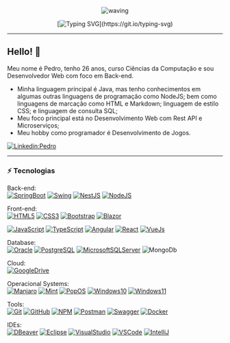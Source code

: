 <div align="center" > 

![waving](https://capsule-render.vercel.app/api?type=waving&height=90&color=gradient)
 
[![Typing SVG](https://readme-typing-svg.demolab.com?font=Dosis&size=60&duration=3000&pause=1000&color=22AE43&background=6DA3FF00&center=true&vCenter=true&random=false&width=550&height=90&lines=Bem-vindo(a)+Visitante!;Meu+nome+%C3%A9+Pedro!;Desenvolvedor+Web!)](https://git.io/typing-svg)
</div>

____

## Hello! 👋

Meu nome é Pedro, tenho 26 anos, curso Ciências da Computação e sou Desenvolvedor Web com foco em Back-end.

* Minha linguagem principal é Java, mas tenho conhecimentos em algumas outras linguagens de programação como NodeJS; bem como linguagens de marcação como HTML e Markdown; linguagem de estilo CSS; e linguagem de consulta SQL;
* Meu foco principal está no Desenvolvimento Web com Rest API e Microserviços;
* Meu hobby como programador é Desenvolvimento de Jogos.

[![Linkedin:Pedro](https://img.shields.io/badge/-Linkedin-blue?style=flat&logo=Linkedin&logoColor=white&link=https://www.linkedin.com/in/ipeeeed/)](https://www.linkedin.com/in/ipeeeed/)

____

### ⚡ Tecnologias

<div display="inline">

Back-end: <br>
[![SpringBoot](https://img.shields.io/badge/Spring_Boot-%236DB33F?style=flat&logo=springboot&logoColor=white)](https://docs.spring.io/spring-boot/index.html)
[![Swing](https://img.shields.io/badge/Java_Swing-%231B6AC6?style=flat&logo=smashingmagazine&logoColor=white)](https://docs.oracle.com/javase%2F7%2Fdocs%2Fapi%2F/javax/swing/package-summary.html)
[![NestJS](https://img.shields.io/badge/NestJS-%23E0234E?style=flat&logo=nestjs&logoColor=white)](https://docs.nestjs.com/)
[![NodeJS](https://img.shields.io/badge/NodeJS-%235FA04E?style=flat&logo=nodedotjs&logoColor=white)](https://nodejs.org/en/learn/getting-started/introduction-to-nodejs)
<br>

Front-end: <br>
[![HTML5](https://img.shields.io/badge/-HTML5-E34F26?style=flat&logo=html5&logoColor=white)](https://devdocs.io/html/)
[![CSS3](https://img.shields.io/badge/-CSS3-1572B6?style=flat&logo=css3)](https://devdocs.io/css/)
[![Bootstrap](https://img.shields.io/badge/Bootstrap-%237952B3?style=flat&logo=bootstrap&logoColor=%23CFA9D9)](https://getbootstrap.com/docs/4.1/getting-started/introduction/)
[![Blazor](https://img.shields.io/badge/-Blazor-black?style=flat&logo=blazor&logoColor=%23512BD4)](https://dotnet.microsoft.com/en-us/apps/aspnet/web-apps/blazor)

[![JavaScript](https://img.shields.io/badge/-JavaScript-black?style=flat&logo=javascript)](https://devdocs.io/javascript/)
[![TypeScript](https://img.shields.io/badge/TypeScript-black?style=flat&logo=typescript&logoColor=007ACC)](https://www.typescriptlang.org/docs/)
[![Angular](https://img.shields.io/badge/Angular-black?logo=angular&logoColor=DD0031)](https://v17.angular.io/docs)
[![React](https://img.shields.io/badge/React-black?style=flat&logo=react&logoColor=%2361DAFB)](https://legacy.reactjs.org/docs/getting-started.html)
[![VueJs](https://img.shields.io/badge/VueJs-black?style=flat&logo=vuedotjs&logoColor=%234FC08D)](https://vuejs.org/guide/introduction.html)
<br>

Database: <br>
[![Oracle](https://img.shields.io/badge/Oracle-%23F80000?style=flat&logo=oracle&logoColor=white)](https://www.w3schools.com/sql/)
[![PostgreSQL](https://img.shields.io/badge/Postgresql-%234169E1?style=flat&logo=postgresql&logoColor=white)](https://www.w3schools.com/postgresql/index.php)
[![MicrosoftSQLServer](https://img.shields.io/badge/SQLServer-%23CC2927?style=flat&logo=microsoftsqlserver&logoColor=white)](https://www.w3schools.com/sql/)
![MongoDb](https://img.shields.io/badge/MongoDB-black?style=flat&logo=mongodb&logoColor=%2347A248)
<br>

Cloud: <br>
[![GoogleDrive](https://img.shields.io/badge/Google_Drive-%234285F4?style=flat&logo=googledrive&logoColor=white)](https://www.google.com/intl/pt-br/drive/about.html)
<br>

Operacional Systems: <br>
[![Manjaro](https://img.shields.io/badge/Manjaro-35BF5C?logo=manjaro&logoColor=white)](https://manjaro.org/)
[![Mint](https://img.shields.io/badge/Mint-87CF3E?logo=linuxmint&logoColor=white)](https://www.linuxmint.com/download.php)
[![PopOS](https://img.shields.io/badge/PopOS-48B9C7?style=flat&logo=popos&logoColor=white)](https://pop.system76.com/)
[![Windows10](https://img.shields.io/badge/Windows_10-%230078D4?style=flat&logo=windowsxp&logoColor=white)](https://www.microsoft.com/pt-br/software-download/windows10%20)
[![Windows11](https://img.shields.io/badge/Windows_11-%230078D4?style=flat&logo=windows11&logoColor=white)](https://www.microsoft.com/pt-br/software-download/windows11)
<br>

Tools: <br>
[![Git](https://img.shields.io/badge/-Git-black?style=flat&logo=git)](https://git-scm.com/)
[![GitHub](https://img.shields.io/badge/-GitHub-black?style=flat&logo=github)](https://github.com/)
[![NPM](https://img.shields.io/badge/NPM-%23CB3837?style=flat&logo=npm&logoColor=white)](https://docs.npmjs.com/creating-a-new-npm-user-account)
[![Postman](https://img.shields.io/badge/Postman-%23FF6C37?style=flat&logo=postman&logoColor=black)](https://www.postman.com/)
[![Swagger](https://img.shields.io/badge/Swagger-%2385EA2D?style=flat&logo=swagger&logoColor=black)](https://swagger.io/docs/)
[![Docker](https://img.shields.io/badge/-Docker-2496ED?style=flat&logo=docker&logoColor=white)](https://docs.docker.com/)
<br>

IDEs: <br>
[![DBeaver](https://img.shields.io/badge/Dbeaver-%236b3e2c?style=flat&logo=dbeaver)](https://dbeaver.com/)
[![Eclipse](https://img.shields.io/badge/-Eclipse-6232a8?style=flat&logo=eclipse&logoColor=white)](https://eclipseide.org/)
[![VisualStudio](https://img.shields.io/badge/-Visual_Studio-black?style=flat&logo=visualstudio&logoColor=%235C2D91)](https://visualstudio.microsoft.com/pt-br/vs/community/)
[![VSCode](https://img.shields.io/badge/-VSCode-black?style=flat&logo=visualstudiocode&logoColor=%23007ACC)](https://code.visualstudio.com/)
[![IntelliJ](https://img.shields.io/badge/-IntelliJ%20IDEA-black?style=flat&logo=intellij-idea&logoColor=white)](https://www.jetbrains.com/pt-br/idea/)

</div>

